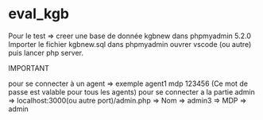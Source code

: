 # eval_kgb

Pour le test => creer une base de donnée kgbnew dans phpmyadmin 5.2.0
Importer le fichier kgbnew.sql dans phpmyadmin
ouvrer vscode (ou autre) puis lancer php server.


IMPORTANT

pour se connecter à un agent => exemple agent1 mdp 123456 (Ce mot de passe est valable pour tous les agents)
pour se connecter a la partie admin => localhost:3000(ou autre port)/admin.php 
     => Nom => admin3
     => MDP => admin
